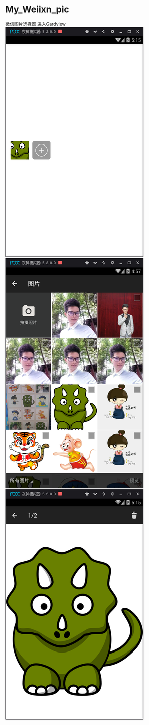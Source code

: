 # My_Weiixn_pic
微信图片选择器
进入Gardview
![image](https://github.com/dengxianbo/My_Weiixn_pic/blob/master/images/1.png)
![image](https://github.com/dengxianbo/My_Weiixn_pic/blob/master/images/2.png)
![image](https://github.com/dengxianbo/My_Weiixn_pic/blob/master/images/3.png)
